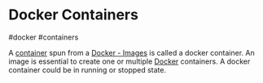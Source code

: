 # Docker Containers
#docker #containers 

A [container](container) spun from a [Docker - Images](Microservice%20Architecture/Docker/Docker%20-%20Images.md) is called a docker container. An image is essential to create one or multiple [Docker](Microservice%20Architecture/Docker/Docker.md) containers. A docker container could be in running or stopped state.